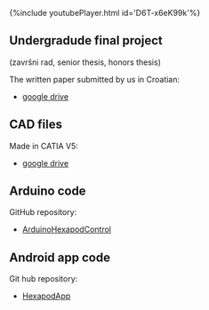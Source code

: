 {%include youtubePlayer.html id='D6T-x6eK99k'%}


## Undergradude final project
(završni rad, senior thesis, honors thesis)

The written paper submitted by us in Croatian:
- [google drive](https://drive.google.com/file/d/1IeAkGCefQATIOI2VWCPJCTtHlTw8PiWc/view?usp=sharing)

## CAD files
Made in CATIA V5:
- [google drive](https://drive.google.com/drive/folders/1QQRWzVuSSnGnp3QAfDBRTR51gKrdCw-J?usp=sharing)

## Arduino code
GitHub repository:
- [ArduinoHexapodControl](https://github.com/DorianK29/ArduinoHexapodControl)

## Android app code
Git hub repository:
- [HexapodApp](https://github.com/DorianK29/HexapodApp)

